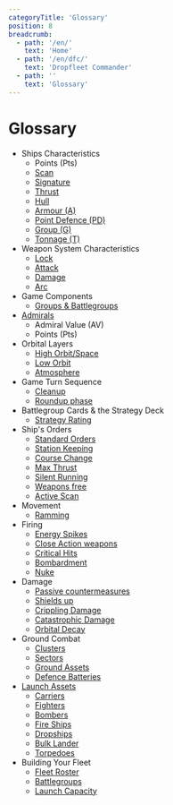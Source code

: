 ```yaml
---
categoryTitle: 'Glossary'
position: 8
breadcrumb:
  - path: '/en/'
    text: 'Home'
  - path: '/en/dfc/'
    text: 'Dropfleet Commander'
  - path: ''
    text: 'Glossary'
---
```


# Glossary

* Ships Characteristics
  * Points (Pts)
  * [Scan](/en/dfc/the-basics/ships-characteristics#scan)
  * [Signature](/en/dfc/the-basics/ships-characteristics#signature)
  * [Thrust](/en/dfc/the-basics/ships-characteristics#thrust)
  * [Hull](/en/dfc/the-basics/ships-characteristics#hull)
  * [Armour (A)](/en/dfc/the-basics/ships-characteristics#armour-a)
  * [Point Defence (PD)](/en/dfc/the-basics/ships-characteristics#point-defence-pd)
  * [Group (G)](/en/dfc/the-basics/ships-characteristics#group-g)
  * [Tonnage (T)](/en/dfc/the-basics/ships-characteristics#tonnage-t)
* Weapon System Characteristics
  * [Lock](/en/dfc/the-basics/ships-characteristics#lock)
  * [Attack](/en/dfc/the-basics/ships-characteristics#attack)
  * [Damage](/en/dfc/the-basics/ships-characteristics#damage)
  * [Arc](/en/dfc/the-basics/ships-characteristics#arc)
* Game Components
  * [Groups & Battlegroups](/en/dfc/the-basics/game-components#groups--battlegroups)
* [Admirals](/en/dfc/the-basics/admirals)
  * Admiral Value (AV)
  * Points (Pts)
* Orbital Layers
  * [High Orbit/Space](/en/dfc/the-basics/orbital-layers#high-orbitspace)
  * [Low Orbit](/en/dfc/the-basics/orbital-layers#low-orbit)
  * [Atmosphere](/en/dfc/the-basics/orbital-layers#atmosphere)
* Game Turn Sequence
  * [Cleanup](/en/dfc/core-rules/game-turn-sequence#planning-phase)
  * [Roundup phase](/en/dfc/core-rules/game-turn-sequence#roundup-phase)
* Battlegroup Cards & the Strategy Deck
  * [Strategy Rating](/en/dfc/core-rules/battlegroup-cards-the-strategy-deck#strategy-rating)
* Ship's Orders
  * [Standard Orders](/en/dfc/core-rules/ships-orders#standard-orders)
  * [Station Keeping](/en/dfc/core-rules/ships-orders#station-keeping)
  * [Course Change](/en/dfc/core-rules/ships-orders#course-change)
  * [Max Thrust](/en/dfc/core-rules/ships-orders#max-thrust)
  * [Silent Running](/en/dfc/core-rules/ships-orders#silent-running)
  * [Weapons free](/en/dfc/core-rules/ships-orders#weapons-free)
  * [Active Scan](/en/dfc/core-rules/ships-orders#active-scan)
* Movement
  * [Ramming](/en/dfc/core-rules/movement#ramming)
* Firing
  * [Energy Spikes](/en/dfc/core-rules/firing#energy-spikes)
  * [Close Action weapons](/en/dfc/core-rules/firing#close-action-weapons)
  * [Critical Hits](/en/dfc/core-rules/firing#critical-hits)
  * [Bombardment](/en/dfc/core-rules/firing#Bombardment)
  * [Nuke](/en/dfc/core-rules/firing#nuke-the-site-from-orbit)
* Damage
  * [Passive countermeasures](/en/dfc/core-rules/damage#passive-countermeasures)
  * [Shields up](/en/dfc/core-rules/damage#shields-up)
  * [Crippling Damage](/en/dfc/core-rules/damage#6-roll-for-crippling-damage)
  * [Catastrophic Damage](/en/dfc/core-rules/damage#7-roll-for-catastrophic-damage)
  * [Orbital Decay](/en/dfc/core-rules/damage#orbital-decay)
* Ground Combat
  * [Clusters](/en/dfc/core-rules/ground-combat#clusters)
  * [Sectors](/en/dfc/core-rules/ground-combat#sectors)
  * [Ground Assets](/en/dfc/core-rules/ground-combat#ground-assets)
  * [Defence Batteries](/en/dfc/core-rules/ground-combat#defence-batteries)
* [Launch Assets](/en/dfc/core-rules/launch-assets)
  * [Carriers](/en/dfc/core-rules/launch-assets#carrier-characteristics)
  * [Fighters](/en/dfc/core-rules/launch-assets#fighters)
  * [Bombers](/en/dfc/core-rules/launch-assets#bombers)
  * [Fire Ships](/en/dfc/core-rules/launch-assets#fire-ships)
  * [Dropships](/en/dfc/core-rules/launch-assets#dropships)
  * [Bulk Lander](/en/dfc/core-rules/launch-assets#bulk-lander)
  * [Torpedoes](/en/dfc/core-rules/launch-assets#torpedoes)
* Building Your Fleet
  * [Fleet Roster](/en/dfc/building-your-fleet#the-fleet-roster)
  * [Battlegroups](/en/dfc/building-your-fleet#battlegroup-type)
  * [Launch Capacity](/en/dfc/building-your-fleet#launch-capacity)
